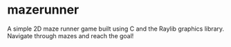 # mazerunner
A simple 2D maze runner game built using C and the Raylib graphics library. Navigate through mazes and reach the goal!
